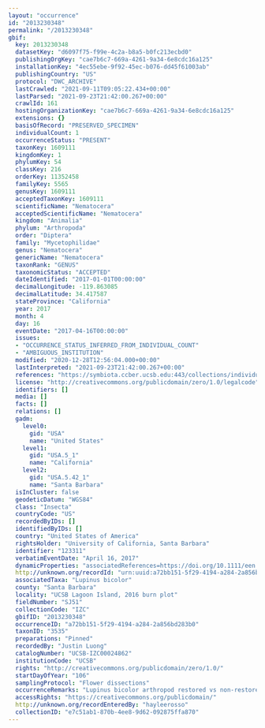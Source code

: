 ```yaml
---
layout: "occurrence"
id: "2013230348"
permalink: "/2013230348"
gbif:
  key: 2013230348
  datasetKey: "d6097f75-f99e-4c2a-b8a5-b0fc213ecbd0"
  publishingOrgKey: "cae7b6c7-669a-4261-9a34-6e8cdc16a125"
  installationKey: "4ec55ebe-9f92-45ec-b076-dd45f61003ab"
  publishingCountry: "US"
  protocol: "DWC_ARCHIVE"
  lastCrawled: "2021-09-11T09:05:22.434+00:00"
  lastParsed: "2021-09-23T21:42:00.267+00:00"
  crawlId: 161
  hostingOrganizationKey: "cae7b6c7-669a-4261-9a34-6e8cdc16a125"
  extensions: {}
  basisOfRecord: "PRESERVED_SPECIMEN"
  individualCount: 1
  occurrenceStatus: "PRESENT"
  taxonKey: 1609111
  kingdomKey: 1
  phylumKey: 54
  classKey: 216
  orderKey: 11352458
  familyKey: 5565
  genusKey: 1609111
  acceptedTaxonKey: 1609111
  scientificName: "Nematocera"
  acceptedScientificName: "Nematocera"
  kingdom: "Animalia"
  phylum: "Arthropoda"
  order: "Diptera"
  family: "Mycetophilidae"
  genus: "Nematocera"
  genericName: "Nematocera"
  taxonRank: "GENUS"
  taxonomicStatus: "ACCEPTED"
  dateIdentified: "2017-01-01T00:00:00"
  decimalLongitude: -119.863085
  decimalLatitude: 34.417587
  stateProvince: "California"
  year: 2017
  month: 4
  day: 16
  eventDate: "2017-04-16T00:00:00"
  issues:
  - "OCCURRENCE_STATUS_INFERRED_FROM_INDIVIDUAL_COUNT"
  - "AMBIGUOUS_INSTITUTION"
  modified: "2020-12-28T12:56:04.000+00:00"
  lastInterpreted: "2021-09-23T21:42:00.267+00:00"
  references: "https://symbiota.ccber.ucsb.edu:443/collections/individual/index.php?occid=123311"
  license: "http://creativecommons.org/publicdomain/zero/1.0/legalcode"
  identifiers: []
  media: []
  facts: []
  relations: []
  gadm:
    level0:
      gid: "USA"
      name: "United States"
    level1:
      gid: "USA.5_1"
      name: "California"
    level2:
      gid: "USA.5.42_1"
      name: "Santa Barbara"
  isInCluster: false
  geodeticDatum: "WGS84"
  class: "Insecta"
  countryCode: "US"
  recordedByIDs: []
  identifiedByIDs: []
  country: "United States of America"
  rightsHolder: "University of California, Santa Barbara"
  identifier: "123311"
  verbatimEventDate: "April 16, 2017"
  dynamicProperties: "associatedReferences=https://doi.org/10.1111/een.12721; associatedReferences=https://escholarship.org/uc/item/64c550mk"
  http://unknown.org/recordId: "urn:uuid:a72bb151-5f29-4194-a284-2a856bd283b0"
  associatedTaxa: "Lupinus bicolor"
  county: "Santa Barbara"
  locality: "UCSB Lagoon Island, 2016 burn plot"
  fieldNumber: "SJ51"
  collectionCode: "IZC"
  gbifID: "2013230348"
  occurrenceID: "a72bb151-5f29-4194-a284-2a856bd283b0"
  taxonID: "3535"
  preparations: "Pinned"
  recordedBy: "Justin Luong"
  catalogNumber: "UCSB-IZC00024862"
  institutionCode: "UCSB"
  rights: "http://creativecommons.org/publicdomain/zero/1.0/"
  startDayOfYear: "106"
  samplingProtocol: "Flower dissections"
  occurrenceRemarks: "Lupinus bicolor arthropod restored vs non-restored project comparison"
  accessRights: "https://creativecommons.org/publicdomain/"
  http://unknown.org/recordEnteredBy: "hayleerosso"
  collectionID: "e7c51ab1-870b-4ee8-9d62-092875ffa870"
---
```

